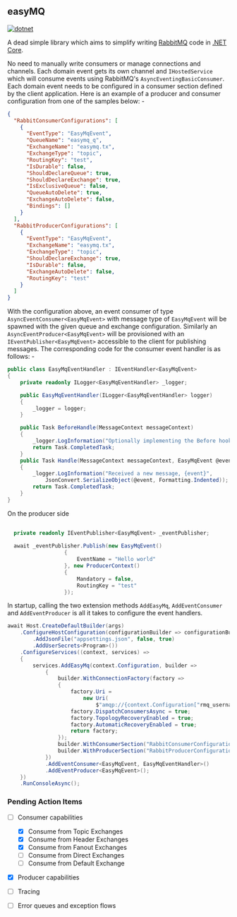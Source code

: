 ## easyMQ
[![dotnet](https://github.com/coderookie1994/easyMQ/actions/workflows/dotnet.yml/badge.svg?branch=main)](https://github.com/coderookie1994/easyMQ/actions/workflows/dotnet.yml)

A dead simple library which aims to simplify writing [RabbitMQ](https://www.rabbitmq.com/) code in [.NET Core](https://learn.microsoft.com/en-us/dotnet/core/introduction).

No need to manually write consumers or manage connections and channels. Each domain event gets its own channel and `IHostedService` which will consume events using RabbitMQ's `AsyncEventingBasicConsumer`.
Each domain event needs to be configured in a consumer section defined by the client application. Here is an example of a producer and consumer configuration from one of the samples below: -

```json
{
  "RabbitConsumerConfigurations": [
    {
      "EventType": "EasyMqEvent",
      "QueueName": "easymq_q",
      "ExchangeName": "easymq.tx",
      "ExchangeType": "topic",
      "RoutingKey": "test",
      "IsDurable": false,
      "ShouldDeclareQueue": true,
      "ShouldDeclareExchange": true,
      "IsExclusiveQueue": false,
      "QueueAutoDelete": true,
      "ExchangeAutoDelete": false,
      "Bindings": []
    }
  ],
  "RabbitProducerConfigurations": [
    {
      "EventType": "EasyMqEvent",
      "ExchangeName": "easymq.tx",
      "ExchangeType": "topic",
      "ShouldDeclareExchange": true,
      "IsDurable": false,
      "ExchangeAutoDelete": false,
      "RoutingKey": "test"
    }
  ]
}
```
With the configuration above, an event consumer of type `AsyncEventConsumer<EasyMqEvent>` with message type of `EasyMqEvent` will be spawned with the given queue and exchange configuration.
Similarly an `AsyncEventProducer<EasyMqEvent>` will be provisioned with an `IEventPublisher<EasyMqEvent>` accessible to the client for publishing messages.
The corresponding code for the consumer event handler is as follows: -

```csharp
public class EasyMqEventHandler : IEventHandler<EasyMqEvent>
{
    private readonly ILogger<EasyMqEventHandler> _logger;

    public EasyMqEventHandler(ILogger<EasyMqEventHandler> logger)
    {
        _logger = logger;
    }

    public Task BeforeHandle(MessageContext messageContext)
    {
        _logger.LogInformation("Optionally implementing the Before hook, to do preprocessing");
        return Task.CompletedTask;
    }
    public Task Handle(MessageContext messageContext, EasyMqEvent @event)
    {
        _logger.LogInformation("Received a new message, {event}",
            JsonConvert.SerializeObject(@event, Formatting.Indented));
        return Task.CompletedTask;
    }
}
```
On the producer side
```csharp
    
  private readonly IEventPublisher<EasyMqEvent> _eventPublisher;
  
  await _eventPublisher.Publish(new EasyMqEvent()
                  {
                      EventName = "Hello world"
                  }, new ProducerContext()
                  {
                      Mandatory = false,
                      RoutingKey = "test"
                  });
```
In startup, calling the two extension methods `AddEasyMq`, `AddEventConsumer` and `AddEventProducer` is all it takes to configure the event handlers.

```csharp
await Host.CreateDefaultBuilder(args)
    .ConfigureHostConfiguration(configurationBuilder => configurationBuilder
        .AddJsonFile("appsettings.json", false, true)
        .AddUserSecrets<Program>())
    .ConfigureServices((context, services) =>
    {
        services.AddEasyMq(context.Configuration, builder =>
            {
                builder.WithConnectionFactory(factory =>
                {
                    factory.Uri =
                        new Uri(
                            $"amqp://{context.Configuration["rmq_username"]}:{context.Configuration["rmq_password"]}@localhost:5672/");
                    factory.DispatchConsumersAsync = true;
                    factory.TopologyRecoveryEnabled = true;
                    factory.AutomaticRecoveryEnabled = true;
                    return factory;
                });
                builder.WithConsumerSection("RabbitConsumerConfigurations");
                builder.WithProducerSection("RabbitProducerConfigurations");
            })
            .AddEventConsumer<EasyMqEvent, EasyMqEventHandler>()
            .AddEventProducer<EasyMqEvent>();
    })
    .RunConsoleAsync();
```
### Pending Action Items
- [ ] Consumer capabilities
  - [x] Consume from Topic Exchanges
  - [x] Consume from Header Exchanges
  - [x] Consume from Fanout Exchanges
  - [ ] Consume from Direct Exchanges
  - [ ] Consume from Default Exchange 
- [x] Producer capabilities
- [ ] Tracing
- [ ] Error queues and exception flows




